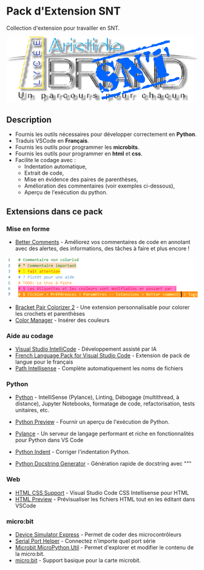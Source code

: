 # Pack d'Extension SNT
Collection  d'extension pour travailler en SNT.

![Logo](image/Abriand-SNT.png)

## Description
* Fournis les outils nécessaires pour développer correctement en **Python**. 
* Traduis VSCode en **Français**.
* Fournis les outils pour programmer les **microbits**.
* Fournis les outils pour programmer en **html** et **css**.
* Facilite le codage avec :
    * Indentation automatique, 
    * Extrait de code, 
    * Mise en évidence des paires de parenthèses, 
    * Amélioration des commentaires (voir exemples ci-dessous),
    * Aperçu de l'exécution du python.

## Extensions dans ce pack
### Mise en forme
* [Better Comments](https://marketplace.visualstudio.com/items?itemName=aaron-bond.better-comments) - Améliorez vos commentaires de code en annotant avec des alertes, des informations, des tâches à faire et plus encore !

![Code annoté](image/better-comments.png)
* [Bracket Pair Colorizer 2](https://marketplace.visualstudio.com/items?itemName=CoenraadS.bracket-pair-colorizer-2) - Une extension personnalisable pour colorer les crochets et parenthèses
* [Color Manager](https://marketplace.visualstudio.com/items?itemName=RoyAction.color-manager) - Insérer des couleurs
### Aide au codage
* [Visual Studio IntelliCode](https://marketplace.visualstudio.com/items?itemName=VisualStudioExptTeam.vscodeintellicode) - Développement assisté par IA
* [French Language Pack for Visual Studio Code](https://marketplace.visualstudio.com/items?itemName=MS-CEINTL.vscode-language-pack-fr ) - Extension de pack de langue pour le français
* [Path Intellisense](https://marketplace.visualstudio.com/items?itemName=christian-kohler.path-intellisense) - Complète automatiquement les noms de fichiers
### Python
* [Python](https://marketplace.visualstudio.com/items?itemName=ms-python.python) - IntelliSense (Pylance), Linting, Débogage (multithread, à distance), Jupyter Notebooks, formatage de code, refactorisation, tests unitaires, etc.
* [Python Preview](https://marketplace.visualstudio.com/items?itemName=dongli.python-preview) - Fournir un aperçu de l'exécution de Python.

* [Pylance](https://marketplace.visualstudio.com/items?itemName=ms-python.vscode-pylance) - Un serveur de langage performant et riche en fonctionnalités pour Python dans VS Code
* [Python Indent](https://marketplace.visualstudio.com/items?itemName=KevinRose.vsc-python-indent) - Corriger l'indentation Python.
* [Python Docstring Generator](https://marketplace.visualstudio.com/items?itemName=njpwerner.autodocstring) - Génération rapide de docstring avec """
### Web
* [HTML CSS Support](https://marketplace.visualstudio.com/items?itemName=ecmel.vscode-html-css) - Visual Studio Code CSS Intellisense pour HTML
* [HTML Preview](https://marketplace.visualstudio.com/items?itemName=tht13.html-preview-vscode) - Prévisualiser les fichiers HTML tout en les éditant dans VSCode
### micro:bit
* [Device Simulator Express](https://marketplace.visualstudio.com/items?itemName=ms-python.devicesimulatorexpress) - Permet de coder des microcontrôleurs
* [Serial Port Helper](https://marketplace.visualstudio.com/items?itemName=hancel.serialport-helper) - Connectez n'importe quel port série
* [Microbit MicroPython Util](https://marketplace.visualstudio.com/items?itemName=sos82.microbit-micropython) - Permet d'explorer et modifier le contenu de la micro:bit.
* [micro:bit](https://marketplace.visualstudio.com/items?itemName=PhonicCanine.micro-bit) - Support basique pour la carte microbit.


